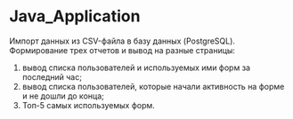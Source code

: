 # Java_Application
Импорт данных из CSV-файла в базу данных (PostgreSQL).
Формирование трех отчетов и вывод на разные страницы:
1. вывод списка пользователей и используемых ими форм за последний час;
2. вывод списка пользователей, которые начали активность на форме и не дошли до конца;
3. Топ-5 самых используемых форм.
